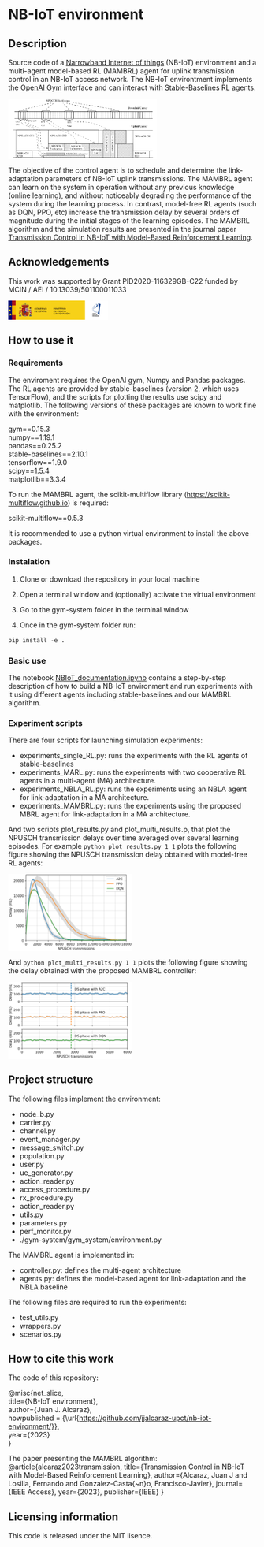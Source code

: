 # NB-IoT environment

## Description

Source code of a [Narrowband Internet of things](https://en.wikipedia.org/wiki/Narrowband_IoT) (NB-IoT) environment and a multi-agent model-based RL (MAMBRL) agent for uplink transmission control in an NB-IoT access network. The NB-IoT environtment implements the [OpenAI Gym](https://github.com/openai/gym) interface and can interact with [Stable-Baselines](https://github.com/hill-a/stable-baselines) RL agents.

<img src="img/carrier_diagram.png" align="center" width="60%"/>

The objective of the control agent is to schedule and determine the link-adaptation parameters of NB-IoT uplink transmissions. The MAMBRL agent can learn on the system in operation without any previous knowledge (online learning), and without noticeably degrading the performance of the system during the learning process. In contrast, model-free RL agents (such as DQN, PPO, etc) increase the transmission delay by several orders of magnitude during the initial stages of the learning episodes. The MAMBRL algorithm and the simulation results are presented in the journal paper [Transmission Control in NB-IoT with Model-Based Reinforcement Learning](https://ieeexplore.ieee.org/abstract/document/10147823/).

## Acknowledgements

This work was supported by Grant PID2020-116329GB-C22 funded by MCIN / AEI / 10.13039/501100011033  

<img src="img/MICINN_Gob_Web_AEI_2.jpg" align="center" width="40%"/>

## How to use it

### Requirements

The enviroment requires the OpenAI gym, Numpy and Pandas packages. The RL agents are provided by stable-baselines (version 2, which uses TensorFlow), and the scripts for plotting the results use scipy and matplotlib. The following versions of these packages are known to work fine with the environment:  

gym==0.15.3  
numpy==1.19.1  
pandas==0.25.2  
stable-baselines==2.10.1  
tensorflow==1.9.0  
scipy==1.5.4  
matplotlib==3.3.4

To run the MAMBRL agent, the scikit-multiflow library (https://scikit-multiflow.github.io) is required:  

scikit-multiflow==0.5.3

It is recommended to use a python virtual environment to install the above packages.

### Instalation

1. Clone or download the repository in your local machine

2. Open a terminal window and (optionally) activate the virtual environment

3. Go to the gym-system folder in the terminal window 

4. Once in the gym-system folder run:
```python
pip install -e .
```

### Basic use

The notebook [NBIoT_documentation.ipynb](NBIoT_documentation.ipynb) contains a step-by-step description of how to build a NB-IoT environment and run experiments with it using different agents including stable-baselines and our MAMBRL algorithm.

### Experiment scripts

There are four scripts for launching simulation experiments:

- experiments_single_RL.py: runs the experiments with the RL agents of stable-baselines  
- experiments_MARL.py: runs the experiments with two cooperative RL agents in a multi-agent (MA) architecture. 
- experiments_NBLA_RL.py: runs the experiments using an NBLA agent for link-adaptation in a MA architecture. 
- experiments_MAMBRL.py: runs the experiments using the proposed MBRL agent for link-adaptation in a MA architecture.

And two scripts plot_results.py and plot_multi_results.p, that plot the NPUSCH transmission delays over time averaged over several learning episodes. For example ```python plot_results.py 1 1``` plots the following figure showing the NPUSCH transmission delay obtained with model-free RL agents:

<img src="figures/1A_2000_10_B.png" align="center" width="50%"/> 

And ```python plot_multi_results.py 1 1``` plots the following figure showing the delay obtained with the proposed MAMBRL controller:

<img src="figures/OL_2000_10_B.png" align="center" width="50%"/> 

## Project structure

The following files implement the environment:  

- node_b.py  
- carrier.py  
- channel.py  
- event_manager.py
- message_switch.py
- population.py
- user.py
- ue_generator.py
- action_reader.py
- access_procedure.py
- rx_procedure.py
- action_reader.py
- utils.py
- parameters.py
- perf_monitor.py
- ./gym-system/gym_system/environment.py

The MAMBRL agent is implemented in:

- controller.py: defines the multi-agent architecture
- agents.py: defines the model-based agent for link-adaptation and the NBLA baseline

The following files are required to run the experiments:

- test_utils.py
- wrappers.py
- scenarios.py

## How to cite this work

The code of this repository:

@misc{net_slice,  
    title={NB-IoT environment},  
    author={Juan J. Alcaraz},  
    howpublished = {\url{https://github.com/jjalcaraz-upct/nb-iot-environment/}},  
    year={2023}  
}

The paper presenting the MAMBRL algorithm:
@article{alcaraz2023transmission,
  title={Transmission Control in NB-IoT with Model-Based Reinforcement Learning},
  author={Alcaraz, Juan J and Losilla, Fernando and Gonzalez-Casta{\~n}o, Francisco-Javier},
  journal={IEEE Access},
  year={2023},
  publisher={IEEE}
}

## Licensing information

This code is released under the MIT lisence.
